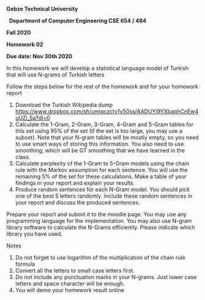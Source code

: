 ﻿**Gebze Technical University** 

` `**Department of Computer Engineering CSE 654 / 484** 

**Fall 2020** 

**Homework 02** 

**Due date: Nov  30th 2020**  

In this homework we will develop a statistical language model of Turkish that will use N-grams of Turkish letters  

Follow the steps below for the rest of the homework and for your homework report 

1. Download the Turkish Wikipedia dump [https://www.dropbox.com/sh/umigczctv1y50ss/AADUYl9YXbaqhCnEw4uUZi_5a?dl=0 ](https://www.dropbox.com/sh/umigczctv1y50ss/AADUYl9YXbaqhCnEw4uUZi_5a?dl=0)
1. Calculate the 1-Gram, 2-Gram, 3-Gram, 4-Gram and 5-Gram tables for this set using 95% of the set (If the set is too large, you may use a subset). Note that your N-gram tables will be mostly empty, so you need to use smart ways of storing this information. You also need to use smoothing, which will be GT smoothing that we have learned in the class. 
1. Calculate perplexity of the 1-Gram to 5-Gram models using the chain rule with the Markov assumption for each sentence. You will use the remaining 5% of the set for these calculations. Make a table of your findings in your report and explain your results. 
1. Produce random sentences for each N-Gram model. You should pick one of the best 5 letters randomly. Include these random sentences in your report and discuss the produced sentences. 

Prepare your report and submit it to the moodle page. You may use any programming language for the implementation. You may also use N-gram library software to calculate the N-Grams efficiently. Please indicate which library you have used. 

Notes 

1. Do not forget to use logarithm of the multiplication of the chain rule formula 
1. Convert all the letters to small case letters first. 
1. Do not include any punctuation marks in your N-grams. Just lower case letters and space character will be enough. 
1. You will demo your homework result online 
